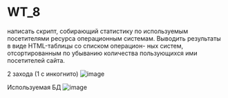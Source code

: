 # WT_8
написать скрипт, собирающий статистику по используемым посетителями ресурса
операционным системам. Выводить результаты в виде HTML-таблицы со списком операцион-
ных систем, отсортированным по убыванию количества пользующихся ими посетителей сайта.

2 захода (1 с инкогнито)
![image](https://user-images.githubusercontent.com/63109438/120118370-dce43600-c19a-11eb-8daf-8d0bd7f199cf.png)

Используемая БД
![image](https://user-images.githubusercontent.com/63109438/120118428-26cd1c00-c19b-11eb-887d-823d0c49fd84.png)
